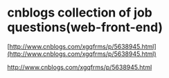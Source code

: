 # cnblogs collection of job questions(web-front-end)

[http://www.cnblogs.com/xgqfrms/p/5638945.html](http://www.cnblogs.com/xgqfrms/p/5638945.html)



http://www.cnblogs.com/xgqfrms/p/5638945.html










